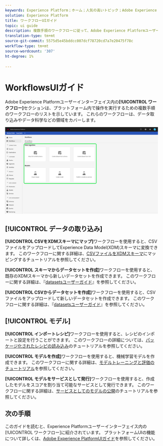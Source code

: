 ```yaml
---
keywords: Experience Platform；ホーム；人気の高いトピック；Adobe Experience Platform；ユーザーガイド；uiガイド；ワークフローuiガイド；ワークフロー;ワークフローユーザーガイド；
solution: Experience Platform
title: ワークフローUIガイド
topic: ui guide
description: 複数手順のワークフローに従って、Adobe Experience Platformユーザーインターフェイス内で共通の操作を実行する方法を説明します。
translation-type: tm+mt
source-git-commit: 5575d5e45bddcc007dcf78720cd7a7e20475f78c
workflow-type: tm+mt
source-wordcount: '307'
ht-degree: 1%

---
```



#  WorkflowsUIガイド

Adobe Experience Platformユーザーインターフェイス内の&#x200B;**[!UICONTROL ワークフロー]**&#x200B;セクションは、プラットフォーム内で操作を実行するための複数手順のワークフローのリストを示しています。 これらのワークフローは、データ取り込みやデータ科学などの領域をカバーします。

![ワークフロー](./images/workflows/workflows.png)

## [!UICONTROL データの取り込み]

**[!UICONTROL CSVをXDMスキーマにマップ]**&#x200B;ワークフローを使用すると、CSVファイルをアップロードしてExperience Data Model(XDM)スキーマに変換できます。 このワークフローに関する詳細は、[CSVファイルをXDMスキーマ](../ingestion/tutorials/map-a-csv-file.md)にマッピングするチュートリアルを参照してください。

**[!UICONTROL スキーマからデータセットを作成]**&#x200B;ワークフローを使用すると、既存のXDMスキーマから新しいデータセットを作成できます。 このワークフローに関する詳細は、『[datasetsユーザーガイド](../catalog/datasets/user-guide.md#schema)』を参照してください。

**[!UICONTROL CSVからデータセットを作成]**&#x200B;ワークフローを使用すると、CSVファイルをアップロードして新しいデータセットを作成できます。 このワークフローに関する詳細は、『[datasetsユーザーガイド](../catalog/datasets/user-guide.md#csv)』を参照してください。

## [!UICONTROL モデル]

**[!UICONTROL インポートレシピ]**&#x200B;ワークフローを使用すると、レシピのインポートと設定を行うことができます。 このワークフローの詳細については、[パッケージ化されたレシピの読み込み](../data-science-workspace/models-recipes/import-packaged-recipe-ui.md)のチュートリアルを参照してください。

**[!UICONTROL モデルを作成]**&#x200B;ワークフローを使用すると、機械学習モデルを作成できます。 このワークフローに関する詳細は、[モデルトレーニングと評価のチュートリアル](../data-science-workspace/models-recipes/train-evaluate-model-ui.md)を参照してください。

**[!UICONTROL モデルをサービスとして発行]**&#x200B;ワークフローを使用すると、作成したモデルをスコアを割り当て可能なサービスとして発行できます。 このワークフローに関する詳細は、[サービスとしてのモデルの公開](../data-science-workspace/models-recipes/publish-model-service-ui.md)のチュートリアルを参照してください。

## 次の手順

このガイドを読むと、Experience Platformユーザーインターフェイス内の[!UICONTROL ワークフロー]に紹介されています。 プラットフォームUIの機能について詳しくは、[Adobe Experience PlatformUIガイド](ui-guide.md)を参照してください。